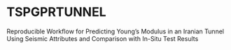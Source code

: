 # TSPGPRTUNNEL
Reproducible Workflow for Predicting Young’s Modulus in an Iranian Tunnel Using Seismic Attributes and Comparison with In-Situ Test Results
